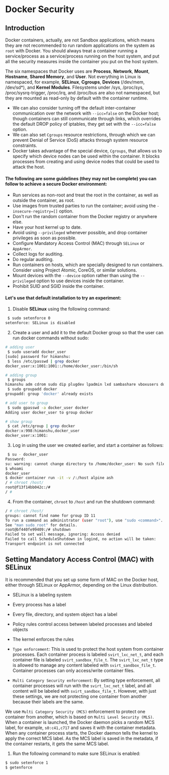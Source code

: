 # Docker Security

## Introduction
Docker containers, actually, are not Sandbox applications, which means they are not recommended to run random applications on the system as `root` with Docker. You should always treat a container running a service/process as a service/process running on the host system, and put all the security measures inside the container you put on the host system.

The six namespaces that Docker uses are **Process**, **Network**, **Mount**, **Hostname**,
**Shared Memory**, and **User**. Not everything in Linux is namespaced, for example, **SELinux**,
**Cgroups**, **Devices** (/dev/mem, /dev/sd*), and **Kernel Modules**. Filesystems under /sys,
/proc/sys, /proc/sysrq-trigger, /proc/irq, and /proc/bus are also not namespaced, but they are mounted as read-only by default with the container runtime.

- We can also consider turning off the default inter-container communication over the network with `--icc=false` on the Docker host; though containers can still communicate through links, which overrides the default DROP policy of iptables, they get set with the `--icc=false` option.
- We can also set `Cgroups` resource restrictions, through which we can prevent Denial of Service (DoS) attacks through system resource constraints.
- Docker takes advantage of the special device, `Cgroups`, that allows us to specify which device nodes can be used within the container. It blocks processes from creating and using device nodes that could be used to attack the host.

#### The following are some guidelines (they may not be complete) you can follow to achieve a secure Docker environment:

- Run services as non-root and treat the root in the container, as well as outside the container, as root.
- Use images from trusted parties to run the container; avoid using the `-insecure-registry=[]` option.
- Don't run the random container from the Docker registry or anywhere else.
- Have your host kernel up to date.
- Avoid using `--privileged` whenever possible, and drop container privileges as soon as possible.
- Configure Mandatory Access Control (MAC) through `SELinux` or `AppArmor`.
- Collect logs for auditing.
- Do regular auditing.
- Run containers on hosts, which are specially designed to run containers. Consider using Project Atomic, CoreOS, or similar solutions.
- Mount devices with the `--device` option rather than using the `--privileged` option to use devices inside the container.
- Prohibit SUID and SGID inside the container.

#### Let's use that default installation to try an experiment:

1. Disable **SELinux** using the following command:
```bash
 $ sudo setenforce 0
setenforce: SELinux is disabled
```
2. Create a user and add it to the default Docker group so that the user can run docker commands without sudo:
```bash
# adding user 
 $ sudo useradd docker_user
[sudo] password for himanshu: 
 $ less /etc/passwd | grep docker
docker_user:x:1001:1001::/home/docker_user:/bin/sh

# adding group
 $ groups
himanshu adm cdrom sudo dip plugdev lpadmin lxd sambashare vboxusers docker
 $ sudo groupadd docker
groupadd: group 'docker' already exists

# add user to group
 $ sudo gpasswd -a docker_user docker
Adding user docker_user to group docker

# show group
 $ cat /etc/group | grep docker
docker:x:998:himanshu,docker_user
docker_user:x:1001:
```
3. Log in using the user we created earlier, and start a container as follows:
```bash
 $ su - docker_user
Password: 
su: warning: cannot change directory to /home/docker_user: No such file or directory
$ whoami
docker_user
$ docker container run -it -v /:/host alpine ash
/ # chroot /host/
root@f13f14bb042c:/# 
/ #
```
4. From the container, `chroot` to `/host` and run the shutdown command:
```bash
/ # chroot /host/
groups: cannot find name for group ID 11
To run a command as administrator (user "root"), use "sudo <command>".
See "man sudo_root" for details.
root@bf440fe99409:/# shutdown
Failed to set wall message, ignoring: Access denied
Failed to call ScheduleShutdown in logind, no action will be taken: 
Transport endpoint is not connected
```

## Setting Mandatory Access Control (MAC) with SELinux
It is recommended that you set up some form of MAC on the Docker host, either through SELinux or AppArmor, depending on the Linux distribution.

- SELinux is a labeling system
- Every process has a label
- Every file, directory, and system object has a label
- Policy rules control access between labeled processes and labeled objects
- The kernel enforces the rules

- `Type enforcement`: This is used to protect the host system from container processes. Each container process is labeled `svirt_lxc_net_t`, and each container file is labeled `svirt_sandbox_file_t`. The `svirt_lxc_net_t` type is allowed to manage any content labeled with `svirt_sandbox_file_t`. Container processes can only access/write container files.

- `Multi Category Security enforcement`: By setting type enforcement, all container processes will run with the `svirt_lxc_net_t` label, and all content will be labeled with `svirt_sandbox_file_t`. However, with just these settings, we are not protecting one container from another because their labels are the same.

We use `Multi Category Security (MCS)` enforcement to protect one container from another, which is based on `Multi Level Security (MLS)`. When a container is launched, the Docker daemon picks a random MCS label, for example, `s0:c41,c717` and saves it with the container metadata. When any container process starts, the Docker daemon tells the kernel to apply the correct MCS label. As the MCS label is saved in the metadata, if the container restarts, it gets the same MCS label.

1. Run the following command to make sure SELinux is enabled:
```bash
$ sudo setenforce 1
$ getenforce
```
